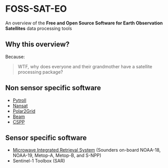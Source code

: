 # FOSS-SAT-EO
An overview of the **Free and Open Source Software for Earth Observation Satellites** data processing tools

Why this overview?
------------------
Because: 
> WTF, why does everyone and their grandmother have a satellite processing package?

Non sensor specific software
----------------------------
* [Pytroll](http://pytroll.org)
* [Nansat](https://github.com/nansencenter/nansat)
* [Polar2Grid](http://www.ssec.wisc.edu/software/polar2grid)
* [Beam](http://www.brockmann-consult.de/cms/web/beam)
* [CSPP](http://cimss.ssec.wisc.edu/cspp/)


Sensor specific software
------------------------

* [Microwave Integrated Retrieval System](http://mirs.nesdis.noaa.gov) (Sounders on-board NOAA-18, NOAA-19, Metop-A, Metop-B, and S-NPP)
* Sentinel-1 Toolbox (SAR)

